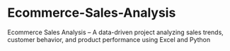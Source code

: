 # Ecommerce-Sales-Analysis
Ecommerce Sales Analysis – A data-driven project analyzing sales trends, customer behavior, and product performance using Excel and Python
